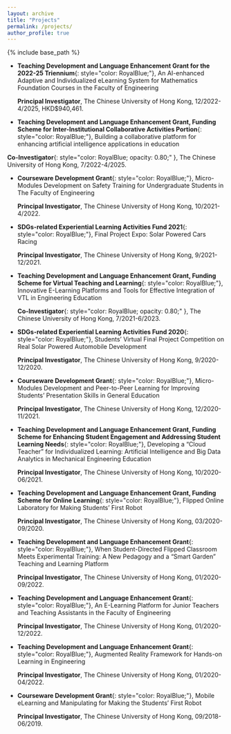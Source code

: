 ```yaml
---
layout: archive
title: "Projects"
permalink: /projects/
author_profile: true
---
```


{% include base_path %}

* **Teaching Development and Language Enhancement Grant for the 2022-25 Triennium**{: style="color: RoyalBlue;"}, An AI-enhanced Adaptive and Individualized eLearning System for Mathematics Foundation Courses in the Faculty of Engineering

  **Principal Investigator**, The Chinese University of Hong Kong, 12/2022-4/2025, HKD$940,461.

* **Teaching Development and Language Enhancement Grant, Funding Scheme for Inter-Institutional Collaborative Activities Portion**{: style="color: RoyalBlue;"}, Building a collaborative platform for enhancing artificial intelligence applications in education

 **Co-Investigator**{: style="color: RoyalBlue; opacity: 0.80;" }, The Chinese University of Hong Kong, 7/2022-4/2025.

[//]: # (, HKD$1,657,430)
* **Courseware Development Grant**{: style="color: RoyalBlue;"}, Micro-Modules Development on Safety Training for Undergraduate Students in The Faculty of Engineering

    **Principal Investigator**, The Chinese University of Hong Kong, 10/2021-4/2022.

[//]: # (, HKD$75,608)

* **SDGs-related Experiential Learning Activities Fund 2021**{: style="color: RoyalBlue;"}, Final Project Expo: Solar Powered Cars Racing 

    **Principal Investigator**, The Chinese University of Hong Kong, 9/2021-12/2021.

[//]: # (, HKD$23,168)

* **Teaching Development and Language Enhancement Grant, Funding Scheme for Virtual Teaching and Learning**{: style="color: RoyalBlue;"}, Innovative E-Learning Platforms and Tools for Effective Integration of VTL in Engineering Education

  **Co-Investigator**{: style="color: RoyalBlue; opacity: 0.80;" }, The Chinese University of Hong Kong, 7/2021-6/2023.

  [//]: # (, HKD$1,041,275)

* **SDGs-related Experiential Learning Activities Fund 2020**{: style="color: RoyalBlue;"}, Students’ Virtual Final Project Competition on Real Solar Powered Automobile Development

    **Principal Investigator**, The Chinese University of Hong Kong, 9/2020-12/2020.

  [//]: # (, HKD$13,629)

* **Courseware Development Grant**{: style="color: RoyalBlue;"}, Micro-Modules Development and Peer-to-Peer Learning for Improving Students’ Presentation Skills in General Education

    **Principal Investigator**, The Chinese University of Hong Kong, 12/2020-11/2021.

[//]: # (, HKD$98,540)

* **Teaching Development and Language Enhancement Grant, Funding Scheme for Enhancing Student Engagement and Addressing Student Learning Needs**{: style="color: RoyalBlue;"}, Developing a “Cloud Teacher” for Individualized Learning: Artificial Intelligence and Big Data Analytics in Mechanical Engineering Education

    **Principal Investigator**, The Chinese University of Hong Kong, 10/2020-06/2021.

[//]: # (, HKD$191,552)

* **Teaching Development and Language Enhancement Grant, Funding Scheme for Online Learning**{: style="color: RoyalBlue;"}, Flipped Online Laboratory for Making Students’ First Robot

    **Principal Investigator**, The Chinese University of Hong Kong, 03/2020-09/2020.

[//]: # (, HKD$41,681)

* **Teaching Development and Language Enhancement Grant**{: style="color: RoyalBlue;"}, When Student-Directed Flipped Classroom Meets Experimental Training: A New Pedagogy and a “Smart Garden” Teaching and Learning Platform

    **Principal Investigator**, The Chinese University of Hong Kong, 01/2020-09/2022.

[//]: # (, HKD$219,995.33)

* **Teaching Development and Language Enhancement Grant**{: style="color: RoyalBlue;"}, An E-Learning Platform for Junior Teachers and Teaching Assistants in the Faculty of Engineering

    **Principal Investigator**, The Chinese University of Hong Kong, 01/2020-12/2022.

[//]: # (, HKD$868,775.8)

* **Teaching Development and Language Enhancement Grant**{: style="color: RoyalBlue;"}, Augmented Reality Framework for Hands-on Learning in Engineering

    **Principal Investigator**, The Chinese University of Hong Kong, 01/2020-04/2022.

[//]: # (, HKD$822,129.9)

* **Courseware Development Grant**{: style="color: RoyalBlue;"}, Mobile eLearning and Manipulating for Making the Students’ First Robot

    **Principal Investigator**, The Chinese University of Hong Kong, 09/2018-06/2019.

  [//]: # (, HKD$98,540)
  
